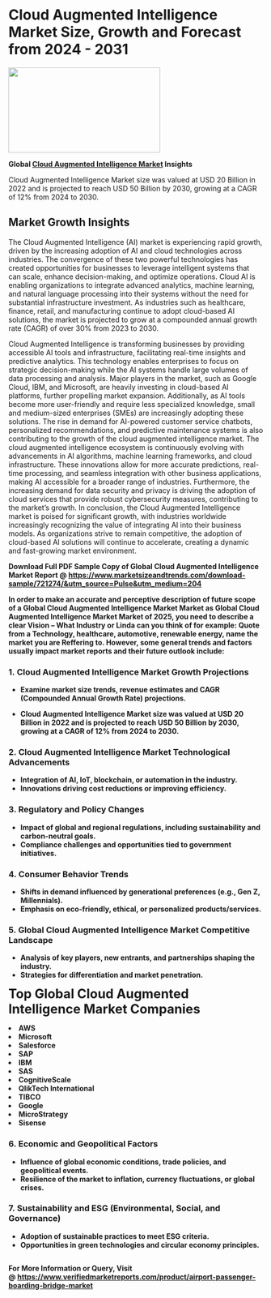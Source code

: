 <H1>Cloud Augmented Intelligence Market Size, Growth and Forecast from 2024 - 2031</H1><img class="aligncenter size-medium wp-image-584254" src="https://thirdeyenews.in/wp-content/uploads/2024/09/Global-Market-Research-300x168.jpeg" alt="" width="300" height="168" /><p><strong>Global&nbsp;<a href="https://www.marketsizeandtrends.com/download-sample/721274/&amp;utm_source=Pulse&amp;utm_medium=204">Cloud Augmented Intelligence Market</a> Insights</strong></p><p>Cloud Augmented Intelligence Market size was valued at USD 20 Billion in 2022 and is projected to reach USD 50 Billion by 2030, growing at a CAGR of 12% from 2024 to 2030.</p><p><h2>Market Growth Insights</h2> <p>The Cloud Augmented Intelligence (AI) market is experiencing rapid growth, driven by the increasing adoption of AI and cloud technologies across industries. The convergence of these two powerful technologies has created opportunities for businesses to leverage intelligent systems that can scale, enhance decision-making, and optimize operations. Cloud AI is enabling organizations to integrate advanced analytics, machine learning, and natural language processing into their systems without the need for substantial infrastructure investment. As industries such as healthcare, finance, retail, and manufacturing continue to adopt cloud-based AI solutions, the market is projected to grow at a compounded annual growth rate (CAGR) of over 30% from 2023 to 2030.</p> <p><strong></strong></p> <p>Cloud Augmented Intelligence is transforming businesses by providing accessible AI tools and infrastructure, facilitating real-time insights and predictive analytics. This technology enables enterprises to focus on strategic decision-making while the AI systems handle large volumes of data processing and analysis. Major players in the market, such as Google Cloud, IBM, and Microsoft, are heavily investing in cloud-based AI platforms, further propelling market expansion. Additionally, as AI tools become more user-friendly and require less specialized knowledge, small and medium-sized enterprises (SMEs) are increasingly adopting these solutions. The rise in demand for AI-powered customer service chatbots, personalized recommendations, and predictive maintenance systems is also contributing to the growth of the cloud augmented intelligence market. The cloud augmented intelligence ecosystem is continuously evolving with advancements in AI algorithms, machine learning frameworks, and cloud infrastructure. These innovations allow for more accurate predictions, real-time processing, and seamless integration with other business applications, making AI accessible for a broader range of industries. Furthermore, the increasing demand for data security and privacy is driving the adoption of cloud services that provide robust cybersecurity measures, contributing to the market’s growth. In conclusion, the Cloud Augmented Intelligence market is poised for significant growth, with industries worldwide increasingly recognizing the value of integrating AI into their business models. As organizations strive to remain competitive, the adoption of cloud-based AI solutions will continue to accelerate, creating a dynamic and fast-growing market environment.</p> <p><strong></p><p><span class=""><strong>Download Full PDF Sample Copy of Global Cloud Augmented Intelligence Market Report</strong> @ <a href="https://www.marketsizeandtrends.com/download-sample/721274/&amp;utm_source=Pulse&amp;utm_medium=204" target="_blank">https://www.marketsizeandtrends.com/download-sample/721274/&amp;utm_source=Pulse&amp;utm_medium=204</a></span></p><p>In order to make an accurate and perceptive description of future scope of a Global&nbsp;Cloud Augmented Intelligence Market Market as Global&nbsp;Cloud Augmented Intelligence Market Market of 2025, you need to describe a clear Vision &ndash; What Industry or Linda can you think of for example: Quote from a Technology, healthcare, automotive, renewable energy, name the market you are Reffering to. However, some general trends and factors usually impact market reports and their future outlook include:</p><h3>1.&nbsp;<strong>Cloud Augmented Intelligence Market Growth Projections</strong></h3><ul><li>Examine market size trends, revenue estimates and CAGR (Compounded Annual Growth Rate) projections.</li><li><p>Cloud Augmented Intelligence Market size was valued at USD 20 Billion in 2022 and is projected to reach USD 50 Billion by 2030, growing at a CAGR of 12% from 2024 to 2030.</p></li></ul><h3>2.&nbsp;<strong>Cloud Augmented Intelligence Market Technological Advancements</strong></h3><ul><li>Integration of AI, IoT, blockchain, or automation in the industry.</li><li>Innovations driving cost reductions or improving efficiency.</li></ul><h3>3.&nbsp;<strong>Regulatory and Policy Changes</strong></h3><ul><li>Impact of global and regional regulations, including sustainability and carbon-neutral goals.</li><li>Compliance challenges and opportunities tied to government initiatives.</li></ul><h3>4.&nbsp;<strong>Consumer Behavior Trends</strong></h3><ul><li>Shifts in demand influenced by generational preferences (e.g., Gen Z, Millennials).</li><li>Emphasis on eco-friendly, ethical, or personalized products/services.</li></ul><h3>5.&nbsp;<strong>Global Cloud Augmented Intelligence Market Competitive Landscape</strong></h3><ul><li>Analysis of key players, new entrants, and partnerships shaping the industry.</li><li>Strategies for differentiation and market penetration.</li></ul><p data-pm-slice="1 1 []"><span style="color: inherit; font-family: inherit; font-size: 25px;">Top Global Cloud Augmented Intelligence Market Companies</span></p><div class="" data-test-id=""><p><li>AWS</li><li> Microsoft</li><li> Salesforce</li><li> SAP</li><li> IBM</li><li> SAS</li><li> CognitiveScale</li><li> QlikTech International</li><li> TIBCO</li><li> Google</li><li> MicroStrategy</li><li> Sisense</li></p></div><h3>6.&nbsp;<strong>Economic and Geopolitical Factors</strong></h3><ul><li>Influence of global economic conditions, trade policies, and geopolitical events.</li><li>Resilience of the market to inflation, currency fluctuations, or global crises.</li></ul><h3>7.&nbsp;<strong>Sustainability and ESG (Environmental, Social, and Governance)</strong></h3><ul><li>Adoption of sustainable practices to meet ESG criteria.</li><li>Opportunities in green technologies and circular economy principles.</li></ul><h2><strong style="font-size: 14px;">For More Information or Query, Visit @&nbsp;</strong><a style="background-color: #ffffff; font-size: 14px;" href="https://www.marketsizeandtrends.com/report/cloud-augmented-intelligence-market/" target="_blank">https://www.verifiedmarketreports.com/product/airport-passenger-boarding-bridge-market</a></h2>
